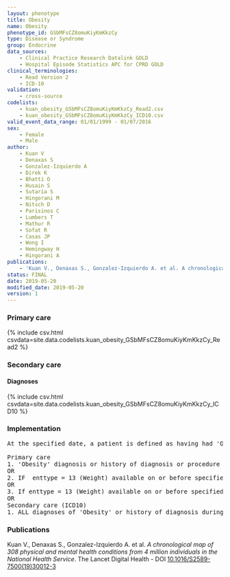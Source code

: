 ```yaml
---
layout: phenotype
title: Obesity
name: Obesity
phenotype_id: GSbMFsCZ8omuKiyKmKkzCy 
type: Disease or Syndrome
group: Endocrine
data_sources: 
    - Clinical Practice Research Datalink GOLD
    - Hospital Episode Statistics APC for CPRD GOLD
clinical_terminologies: 
    - Read Version 2
    - ICD-10
validation: 
    - cross-source
codelists: 
    - kuan_obesity_GSbMFsCZ8omuKiyKmKkzCy_Read2.csv
    - kuan_obesity_GSbMFsCZ8omuKiyKmKkzCy_ICD10.csv
valid_event_data_range: 01/01/1999 - 01/07/2016
sex: 
    - Female
    - Male
author: 
    - Kuan V
    - Denaxas S
    - Gonzalez-Izquierdo A
    - Direk K
    - Bhatti O
    - Husain S
    - Sutaria S
    - Hingorani M
    - Nitsch D
    - Parisinos C
    - Lumbers T
    - Mathur R
    - Sofat R
    - Casas JP
    - Wong I
    - Hemingway H
    - Hingorani A
publications: 
    - 'Kuan V., Denaxas S., Gonzalez-Izquierdo A. et al. A chronological map of 308 physical and mental health conditions from 4 million individuals in the National Health Service. The Lancet Digital Health - DOI: 10.1016/S2589-7500(19)30012-3' 
status: FINAL
date: 2019-05-20
modified_date: 2019-05-20
version: 1
---
```

### Primary care 
{% include csv.html csvdata=site.data.codelists.kuan_obesity_GSbMFsCZ8omuKiyKmKkzCy_Read2 %}
### Secondary care 
#### Diagnoses 
{% include csv.html csvdata=site.data.codelists.kuan_obesity_GSbMFsCZ8omuKiyKmKkzCy_ICD10 %}
### Implementation 
<pre>At the specified date, a patient is defined as having had 'Obesity' IF they meet the criteria for any of the following on or before the specified date. The earliest date on which the individual meets any of the following criteria on or before the specified date is defined as the first event date:

Primary care
1. 'Obesity' diagnosis or history of diagnosis or procedure during a consultation 
OR
2. IF  enttype = 13 (Weight) available on or before specified date AND data3 not missing, BMI = data3. If BMI > 30, patient is defined as having had 'Obesity'.
OR
3. If enttype = 13 (Weight) available on or before specified date AND data3 missing, BMI = data1 (enttype 13) /(data2 ^2) (enttype 14 = Height). If BMI > 30, patient is defined as having had 'Obesity'. IF height not available on same eventdate as weight, use most recent height for age > 18 years.
OR
Secondary care (ICD10)
1. ALL diagnoses of 'Obesity' or history of diagnosis during a hospitalization</pre> 
 
### Publications 
Kuan V., Denaxas S., Gonzalez-Izquierdo A. et al. _A chronological map of 308 physical and mental health conditions from 4 million individuals in the National Health Service_. The Lancet Digital Health - DOI <a href='https://www.thelancet.com/journals/landig/article/PIIS2589-7500(19)30012-3/fulltext'>10.1016/S2589-7500(19)30012-3</a>